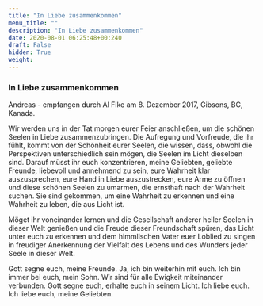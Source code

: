 ```yaml
---
title: "In Liebe zusammenkommen"
menu_title: ""
description: "In Liebe zusammenkommen"
date: 2020-08-01 06:25:48+00:240
draft: False
hidden: True
weight:
---
```

### In Liebe zusammenkommen

Andreas - empfangen durch Al Fike am 8. Dezember 2017, Gibsons, BC, Kanada.

Wir werden uns in der Tat morgen eurer Feier anschließen, um die schönen Seelen in Liebe zusammenzubringen. Die Aufregung und Vorfreude, die ihr fühlt, kommt von der Schönheit eurer Seelen, die wissen, dass, obwohl die Perspektiven unterschiedlich sein mögen, die Seelen im Licht dieselben sind. Darauf müsst ihr euch konzentrieren, meine Geliebten, geliebte Freunde, liebevoll und annehmend zu sein, eure Wahrheit klar auszusprechen, eure Hand in Liebe auszustrecken, eure Arme zu öffnen und diese schönen Seelen zu umarmen, die ernsthaft nach der Wahrheit suchen. Sie sind gekommen, um eine Wahrheit zu erkennen und eine Wahrheit zu leben, die aus Licht ist.

Möget ihr voneinander lernen und die Gesellschaft anderer heller Seelen in dieser Welt genießen und die Freude dieser Freundschaft spüren, das Licht unter euch zu erkennen und dem himmlischen Vater euer Loblied zu singen in freudiger Anerkennung der Vielfalt des Lebens und des Wunders jeder Seele in dieser Welt.

Gott segne euch, meine Freunde. Ja, ich bin weiterhin mit euch. Ich bin immer bei euch, mein Sohn. Wir sind für alle Ewigkeit miteinander verbunden. Gott segne euch, erhalte euch in seinem Licht. Ich liebe euch. Ich liebe euch, meine Geliebten.
